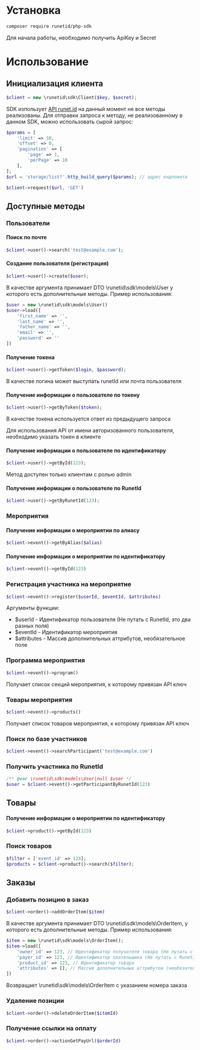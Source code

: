 # Установка

```bash
composer require runetid/php-sdk
```

Для начала работы, необходимо получить ApiKey и Secret 

# Использование

## Инициализация клиента

```php
$client = new \runetid\sdk\Client($key, $secret);
```

SDK изпользует [API runet.id](https://api.runet.id/swagger/index.html) на данный момент не все методы реализованы.
Для отправки запроса к методу, не реализованному в данном SDK, можно использовать сырой запрос:

```php
$params = [
    'limit' => 10,
    'offset' => 0,
    'pagination' => [
        'page' => 1,
        'perPage' => 10
    ],
];
$url = 'storage/list?'.http_build_query($params); // адрес ендпоинта

$client->request($url, 'GET')
```

## Доступные методы

### Пользователи
#### Поиск по почте
```php
$client->user()->search('test@example.com');
```
#### Создание пользователя (регистрация)
```php
$client->user()->create($user);
```
В качестве аргумента принимает DTO \runetid\sdk\models\User у которого есть дополнительные методы. Пример использования:

```php
$user = new \runetid\sdk\models\User()
$user->load([
    'first_name' => '',
    'last_name' => '',
    'father_name' => '',
    'email' => '',
    'password' => ''
])
```

#### Получение токена
```php
$client->user()->getToken($login, $password);
```

В качестве логина может выступать runetId или почта пользователя

#### Получение информации о пользователе по токену

```php
$client->user()->getByToken($token);
```

В качестве токена используется ответ из предыдущего запроса

Для использования API от имени авторизованного пользователя, необходимо указать токен в клиенте

#### Получение информации о пользователе по идентификатору

```php
$client->user()->getById(123);
```
Метод доступен только клиентам с ролью admin

#### Получение информации о пользователе по RunetId

```php
$client->user()->getByRunetId(123);
```

### Мероприятия

#### Получение информации о мероприятии по алиасу
```php
$client->event()->getByAlias($alias)
```

#### Получение информации о мероприятии по идентификатору
```php
$client->event()->getById(123)
```

### Регистрация участника на мероприятие
```php
$client->event()->register($userId, $eventId, $attributes)
```

Аргументы функции:

* $userId - Идентификатор пользователя (Не путать с RunetId, это два разных поля)
* $eventId - Идентификатор мероприятия
* $attributes - Массив дополнительных аттрибутов, необязательное поле

### Программа мероприятия

```php
$client->event()->program()
```

Получает список секций мероприятия, к которому привязан API ключ

### Товары мероприятия
```php
$client->event()->products()
```

Получает список товаров мероприятия, к которому привязан API ключ

### Поиск по базе участников

```php
$client->event()->searchParticipant('test@example.com')
```

### Получить участника по RunetId

```php
/** @var \runetid\sdk\models\User|null $user */
$user = $client->event()->getParticipantByRunetId(123)
```

## Товары

#### Получение информации о мероприятии по идентификатору
```php
$client->product()->getById(123)
```

### Поиск товаров
```php
$filter = ['event_id' => 123];
$products = $client->product()->search($filter);
```

## Заказы

### Добавить позицию в заказ

```php
$client->order()->addOrderItem($item)
```

В качестве аргумента принимает DTO \runetid\sdk\models\OrderItem, у которого есть дополнительные методы. Пример использования:

```php
$item = new \runetid\sdk\models\OrderItem();
$item->load([
    'owner_id' => 123, // Идентификатор получателя товара (Не путать с RunetId, это два разных поля)
    'payer_id' => 123, // Идентификатор плательщика (Не путать с RunetId, это два разных поля)
    'product_id' => 123, // Идентификатор товара
    'attributes' => [], // Массив дополнительных аттрибутов (необязательный параметр)
])
```

Возвращает \runetid\sdk\models\OrderItem с указанием номера заказа

### Удаление позиции
```php
$client->order()->deleteOrderItem($itemId)
```

### Получение ссылки на оплату

```php
$client->order()->actionGetPayUrl($orderId)
```